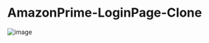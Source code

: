 # AmazonPrime-LoginPage-Clone


![image](https://github.com/2149-SRUTHI-S/AmazonPrime-LoginPage-Clone/assets/129876043/7c31048a-dea3-47b3-ba44-0522fcfd4697)
